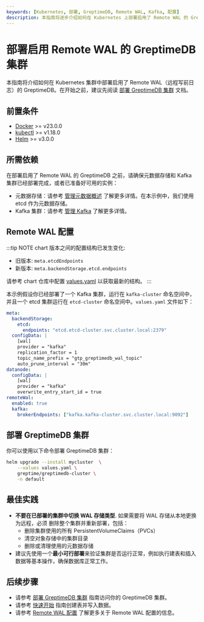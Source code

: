 ```yaml
---
keywords: [Kubernetes, 部署, GreptimeDB, Remote WAL, Kafka, 配置]
description: 本指南将逐步介绍如何在 Kubernetes 上部署启用了 Remote WAL 的 GreptimeDB 集群，包括前置条件、依赖组件、配置说明、安装步骤。
---
```


# 部署启用 Remote WAL 的 GreptimeDB 集群

本指南将介绍如何在 Kubernetes 集群中部署启用了 Remote WAL（远程写前日志）的 GreptimeDB。在开始之前，建议先阅读 [部署 GreptimeDB 集群](/user-guide/deployments-administration/deploy-on-kubernetes/deploy-greptimedb-cluster.md) 文档。


## 前置条件

- [Docker](https://docs.docker.com/get-started/get-docker/) >= v23.0.0
- [kubectl](https://kubernetes.io/docs/tasks/tools/install-kubectl/) >= v1.18.0
- [Helm](https://helm.sh/docs/intro/install/) >= v3.0.0

## 所需依赖

在部署启用了 Remote WAL 的 GreptimeDB 之前，请确保元数据存储和 Kafka 集群已经部署完成，或者已准备好可用的实例：

- 元数据存储：请参考 [管理元数据概述](/user-guide/deployments-administration/manage-metadata/overview.md) 了解更多详情。在本示例中，我们使用 etcd 作为元数据存储。
- Kafka 集群：请参考 [管理 Kafka](/user-guide/deployments-administration/wal/remote-wal/manage-kafka.md) 了解更多详情。

## Remote WAL 配置

:::tip NOTE
chart 版本之间的配置结构已发生变化:

- 旧版本: `meta.etcdEndpoints`
- 新版本: `meta.backendStorage.etcd.endpoints`

请参考 chart 仓库中配置 [values.yaml](https://github.com/GreptimeTeam/helm-charts/blob/main/charts/greptimedb-cluster/values.yaml) 以获取最新的结构。
:::

本示例假设你已经部署了一个 Kafka 集群，运行在 `kafka-cluster` 命名空间中，并且一个 etcd 集群运行在 `etcd-cluster` 命名空间中。`values.yaml` 文件如下：

```yaml
meta:
  backendStorage:
    etcd:
      endpoints: "etcd.etcd-cluster.svc.cluster.local:2379"
  configData: |
    [wal]
    provider = "kafka"
    replication_factor = 1
    topic_name_prefix = "gtp_greptimedb_wal_topic"
    auto_prune_interval = "30m"
datanode:
  configData: |
    [wal]
    provider = "kafka"
    overwrite_entry_start_id = true
remoteWal:
  enabled: true
  kafka:
    brokerEndpoints: ["kafka.kafka-cluster.svc.cluster.local:9092"]
```

## 部署 GreptimeDB 集群

你可以使用以下命令部署 GreptimeDB 集群：

```bash
helm upgrade --install mycluster  \
    --values values.yaml \
    greptime/greptimedb-cluster \
    -n default
```

## 最佳实践

- **不要在已部署的集群中切换 WAL 存储类型**. 如果需要将 WAL 存储从本地更换为远程，必须 删除整个集群并重新部署，包括：
  - 删除集群使用的所有 PersistentVolumeClaims（PVCs）
  - 清空对象存储中的集群目录
  - 删除或清理使用的元数据存储
- 建议先使用一个**最小可行部署**来验证集群是否运行正常，例如执行建表和插入数据等基本操作，确保数据库正常工作。

## 后续步骤

- 请参考 [部署 GreptimeDB 集群](/user-guide/deployments-administration/deploy-on-kubernetes/deploy-greptimedb-cluster.md) 指南访问你的 GreptimeDB 集群。
- 请参考 [快速开始](/getting-started/quick-start.md) 指南创建表并写入数据。
- 请参考 [Remote WAL 配置](/user-guide/deployments-administration/wal/remote-wal/configuration.md) 了解更多关于 Remote WAL 配置的信息。

